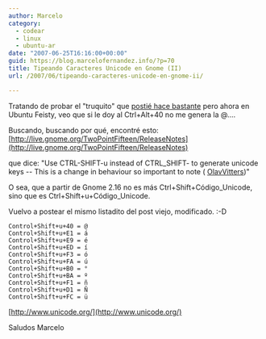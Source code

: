 ```yaml
---
author: Marcelo
category:
  - codear
  - linux
  - ubuntu-ar
date: "2007-06-25T16:16:00+00:00"
guid: https://blog.marcelofernandez.info/?p=70
title: Tipeando Caracteres Unicode en Gnome (II)
url: /2007/06/tipeando-caracteres-unicode-en-gnome-ii/

---
```

Tratando de probar el "truquito" que [postié hace bastante](/2006/12/tipeando-caracteres-especiales-en-gnome/) pero ahora en Ubuntu Feisty, veo que si le doy al Ctrl+Alt+40 no me genera la @....

Buscando, buscando por qué, encontré esto:
[http://live.gnome.org/TwoPointFifteen/ReleaseNotes](http://live.gnome.org/TwoPointFifteen/ReleaseNotes)

que dice:
"Use CTRL-SHIFT-u instead of CTRL\_SHIFT- to generate unicode keys -- This is a change in behaviour so important to note ( [OlavVitters](http://live.gnome.org/OlavVitters))"

O sea, que a partir de Gnome 2.16 no es más Ctrl+Shift+Código\_Unicode, sino que es Ctrl+Shift+u+Código\_Unicode.

Vuelvo a postear el mismo listadito del post viejo, modificado. :-D

```
Control+Shift+u+40 = @
Control+Shift+u+E1 = á
Control+Shift+u+E9 = é
Control+Shift+u+ED = í
Control+Shift+u+F3 = ó
Control+Shift+u+FA = ú
Control+Shift+u+B0 = °
Control+Shift+u+BA = º
Control+Shift+u+F1 = ñ
Control+Shift+u+D1 = Ñ
Control+Shift+u+FC = ü
```

 [http://www.unicode.org/](http://www.unicode.org/)

Saludos
Marcelo
